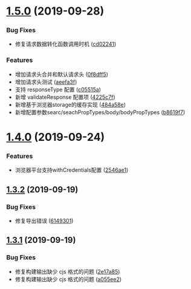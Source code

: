 # [1.5.0](https://github.com/whinc/api-sharp/compare/v1.4.0...v1.5.0) (2019-09-28)


### Bug Fixes

* 修复请求数据转化函数调用时机 ([cd02241](https://github.com/whinc/api-sharp/commit/cd02241))


### Features

* 增加请求头合并和默认请求头 ([0f8dff5](https://github.com/whinc/api-sharp/commit/0f8dff5))
* 增加请求头测试 ([aeefa3f](https://github.com/whinc/api-sharp/commit/aeefa3f))
* 支持 responseType 配置 ([c05515a](https://github.com/whinc/api-sharp/commit/c05515a))
* 新增 validateResponse 配置项 ([4225c7f](https://github.com/whinc/api-sharp/commit/4225c7f))
* 新增基于浏览器storage的缓存实现 ([484a58e](https://github.com/whinc/api-sharp/commit/484a58e))
* 新增配置参数searc/seachPropTypes/body/bodyPropTypes ([b8619f7](https://github.com/whinc/api-sharp/commit/b8619f7))

# [1.4.0](https://github.com/whinc/api-sharp/compare/v1.3.2...v1.4.0) (2019-09-24)


### Features

* 浏览器平台支持withCredentials配置 ([2546ae1](https://github.com/whinc/api-sharp/commit/2546ae1))

## [1.3.2](https://github.com/whinc/api-sharp/compare/v1.3.1...v1.3.2) (2019-09-19)


### Bug Fixes

* 修复导出错误 ([6149301](https://github.com/whinc/api-sharp/commit/6149301))

## [1.3.1](https://github.com/whinc/api-sharp/compare/v1.3.0...v1.3.1) (2019-09-19)

### Bug Fixes

- 修复构建输出缺少 cjs 格式的问题 ([2e17a85](https://github.com/whinc/api-sharp/commit/2e17a85))
- 修复构建输出缺少 cjs 格式的问题 ([a055ee2](https://github.com/whinc/api-sharp/commit/a055ee2))
